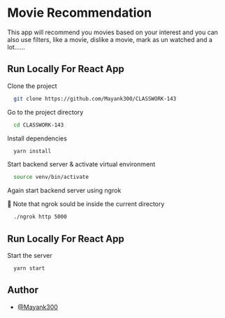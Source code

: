 
# Movie Recommendation

This app will recommend you movies based on your interest and you can also use filters, like a movie, dislike a movie, mark as un watched and a lot......


## Run Locally For React App

Clone the project

```bash
  git clone https://github.com/Mayank300/CLASSWORK-143
```

Go to the project directory

```bash
  cd CLASSWORK-143
```

Install dependencies

```bash
  yarn install
```

Start backend server & activate virtual environment 

```bash
  source venv/bin/activate
```

Again start backend server using ngrok

🛑 Note that ngrok sould be inside the current directory

```bash
  ./ngrok http 5000
```


## Run Locally For React App

Start the server

```bash
  yarn start
```

  
## Author

- [@Mayank300](https://www.github.com/Mayank300)

  
